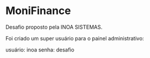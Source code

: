 # MoniFinance

Desafio proposto pela INOA SISTEMAS.

Foi criado um super usuário para o painel administrativo:

usuário: inoa
senha: desafio


